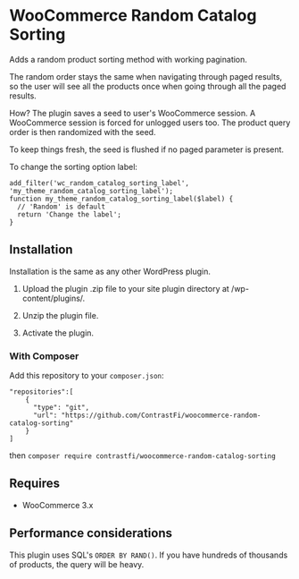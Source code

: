# WooCommerce Random Catalog Sorting

Adds a random product sorting method with working pagination.

The random order stays the same when navigating through paged results,
so the user will see all the products once when going through all the paged results.

How? The plugin saves a seed to user's WooCommerce session. A WooCommerce session is forced for unlogged users too.
The product query order is then randomized with the seed.

To keep things fresh, the seed is flushed if no paged parameter is present.

To change the sorting option label:

```
add_filter('wc_random_catalog_sorting_label', 'my_theme_random_catalog_sorting_label');
function my_theme_random_catalog_sorting_label($label) {
  // 'Random' is default
  return 'Change the label';
}
```

## Installation

Installation is the same as any other WordPress plugin.

1. Upload the plugin .zip file to your site plugin directory at /wp-content/plugins/.

2. Unzip the plugin file.

3. Activate the plugin.

### With Composer

Add this repository to your `composer.json`:

```
"repositories":[
    {
      "type": "git",
      "url": "https://github.com/ContrastFi/woocommerce-random-catalog-sorting"
    }
]
```

then `composer require contrastfi/woocommerce-random-catalog-sorting`

## Requires

- WooCommerce 3.x

## Performance considerations

This plugin uses SQL's `ORDER BY RAND()`. If you have hundreds of thousands of products, the query will be heavy.
